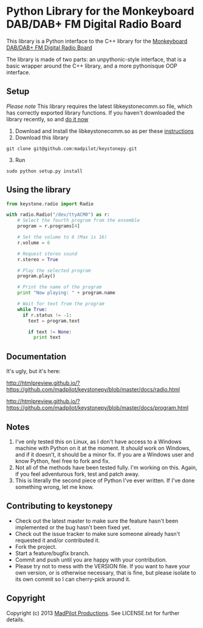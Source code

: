 # Python Library for the Monkeyboard DAB/DAB+ FM Digital Radio Board

This library is a Python interface to the C++ library for the [Monkeyboard DAB/DAB+ FM Digital Radio Board](http://www.monkeyboard.org/products/85-developmentboard/85-dab-dab-fm-digital-radio-development-board-pro)

The library is made of two parts: an unpythonic-style interface, that is a basic wrapper around the C++ library, and a more pythonisque OOP interface.

## Setup

*Please note* This library requires the latest libkeystonecomm.so file, which has correctly exported library functions. If you haven't downloaded the library recently, so and [do it now](http://www.monkeyboard.org/tutorials/78-interfacing/87-raspberry-pi-linux-dab-fm-digital-radio)

1. Download and Install the libkeystonecomm.so as per these [instructions](http://www.monkeyboard.org/tutorials/78-interfacing/87-raspberry-pi-linux-dab-fm-digital-radio)
2. Download this library
  ```
  git clone git@github.com:madpilot/keystonepy.git
  ```
3. Run
  ```
  sudo python setup.py install
  ```

## Using the library

```python
from keystone.radio import Radio

with radio.Radio("/dev/ttyACM0") as r:
    # Select the fourth program from the ensemble
    program = r.programs[4]

    # Set the volume to 6 (Max is 16)
    r.volume = 6

    # Request stereo sound
    r.stereo = True

    # Play the selected program
    program.play()

    # Print the name of the program
    print "Now playing: " + program.name

    # Wait for text from the program
    while True:
      if r.status != -1:
        text = program.text

        if text != None:
          print text
```

## Documentation

It's ugly, but it's here:

http://htmlpreview.github.io/?https://github.com/madpilot/keystonepy/blob/master/docs/radio.html

http://htmlpreview.github.io/?https://github.com/madpilot/keystonepy/blob/master/docs/program.html

## Notes

1. I've only tested this on Linux, as I don't have access to a Windows machine with Python on it at the moment. It *should* work on Windows, and if it doesn't, it should be a minor fix. If you are a Windows user and know Python, feel free to fork and fix.
2. Not all of the methods have been tested fully. I'm working on this. Again, if you feel adventurous fork, test and patch away.
3. This is literally the second piece of Python I've ever written. If I've done something wrong, let me know.

## Contributing to keystonepy
 
* Check out the latest master to make sure the feature hasn't been implemented or the bug hasn't been fixed yet.
* Check out the issue tracker to make sure someone already hasn't requested it and/or contributed it.
* Fork the project.
* Start a feature/bugfix branch.
* Commit and push until you are happy with your contribution.
* Please try not to mess with the VERSION file. If you want to have your own version, or is otherwise necessary, that is fine, but please isolate to its own commit so I can cherry-pick around it.

## Copyright

Copyright (c) 2013 [MadPilot Productions](http://www.madpilot.com.au/). See LICENSE.txt for further details.
